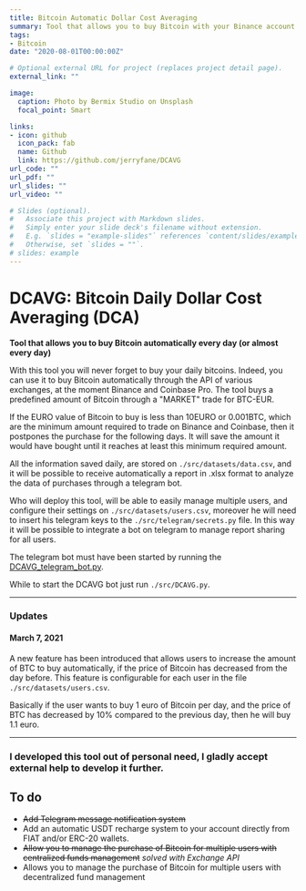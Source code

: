 ```yaml
---
title: Bitcoin Automatic Dollar Cost Averaging
summary: Tool that allows you to buy Bitcoin with your Binance account automatically every day.
tags:
- Bitcoin
date: "2020-08-01T00:00:00Z"

# Optional external URL for project (replaces project detail page).
external_link: ""

image:
  caption: Photo by Bermix Studio on Unsplash
  focal_point: Smart

links:
- icon: github
  icon_pack: fab
  name: Github
  link: https://github.com/jerryfane/DCAVG
url_code: ""
url_pdf: ""
url_slides: ""
url_video: ""

# Slides (optional).
#   Associate this project with Markdown slides.
#   Simply enter your slide deck's filename without extension.
#   E.g. `slides = "example-slides"` references `content/slides/example-slides.md`.
#   Otherwise, set `slides = ""`.
# slides: example
---
```



# DCAVG: Bitcoin Daily Dollar Cost Averaging (DCA)
**Tool that allows you to buy Bitcoin automatically every day (or almost every day)**

With this tool you will never forget to buy your daily bitcoins. Indeed, you can use it to buy Bitcoin automatically through the API of various exchanges, at the moment Binance and Coinbase Pro. The tool buys a predefined amount of Bitcoin through a "MARKET" trade for BTC-EUR.

If the EURO value of Bitcoin to buy is less than 10EURO or 0.001BTC, which are the minimum amount required to trade on Binance and Coinbase, then it postpones the purchase for the following days. It will save the amount it would have bought until it reaches at least this minimum required amount.

All the information saved daily, are stored on `./src/datasets/data.csv`, and it will be possible to receive automatically a report in .xlsx format to analyze the data of purchases through a telegram bot.

Who will deploy this tool, will be able to easily manage multiple users, and configure their settings on `./src/datasets/users.csv`, moreover he will need to insert his telegram keys to the `./src/telegram/secrets.py` file. In this way it will be possible to integrate a bot on telegram to manage report sharing for all users.

The telegram bot must have been started by running the [DCAVG_telegram_bot.py](https://github.com/jerryfane/DCAVG/blob/master/src/telegram/DCAVG_telegram_bot.py).

While to start the DCAVG bot just run `./src/DCAVG.py`.

---

### Updates

#### March 7, 2021

A new feature has been introduced that allows users to increase the amount of BTC to buy automatically, if the price of Bitcoin has decreased from the day before. This feature is configurable for each user in the file `./src/datasets/users.csv`.

Basically if the user wants to buy 1 euro of Bitcoin per day, and the price of BTC has decreased by 10% compared to the previous day, then he will buy 1.1 euro.

---

### I developed this tool out of personal need, I gladly accept external help to develop it further.

## To do

 - ~~Add Telegram message notification system~~
 - Add an automatic USDT recharge system to your account directly from FIAT and/or ERC-20 wallets.
 - ~~Allow you to manage the purchase of Bitcoin for multiple users with centralized funds management~~ *solved with Exchange API*
 - Allows you to manage the purchase of Bitcoin for multiple users with decentralized fund management
